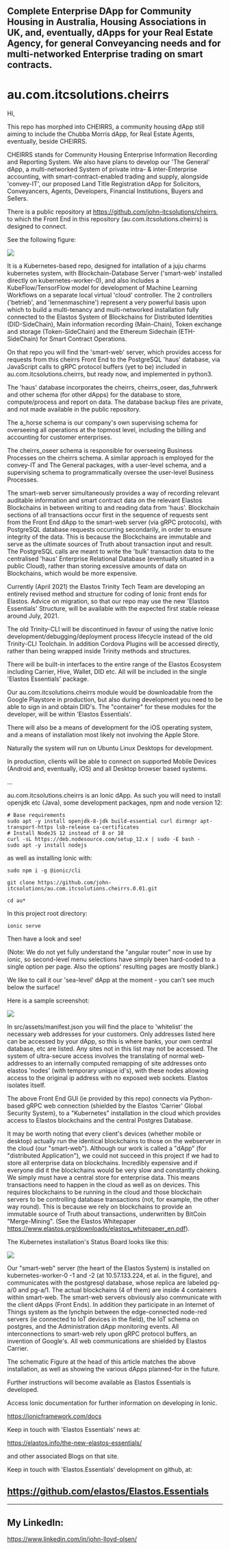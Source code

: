 ## Complete Enterprise DApp for Community Housing in Australia, Housing Associations in UK, and, eventually, dApps for your Real Estate Agency, for general Conveyancing needs and for multi-networked Enterprise trading on smart contracts.

# au.com.itcsolutions.cheirrs

Hi, 

This repo has morphed into CHEIRRS, a community housing dApp still aiming to include the Chubba Morris dApp, for Real Estate Agents, eventually, beside CHEIRRS.

CHEIRRS stands for Community Housing Enterprise Information Recording and Reporting System. We also have plans to develop our 'The General' dApp, a multi-networked System of private intra- & inter-Enterprise accounting, with smart-contract-enabled trading and supply, alongside 'convey-IT', our proposed Land Title Registration dApp for Solicitors, Conveyancers, Agents, Developers, Financial Institutions, Buyers and Sellers. 

There is a public repository at https://github.com/john-itcsolutions/cheirrs, to which the Front End in this repository (au.com.itcsolutions.cheirrs) is designed to connect.

See the following figure:

<img src="./kubernetesinstallation-26-07-2021-4.png">

It is a Kubernetes-based repo, designed for intallation of a juju charms kubernetes system, with Blockchain-Database Server ('smart-web' installed directly on kubernetes-worker-0), and also includes a KubeFlow/TensorFlow model for development of Machine Learning Workflows on a separate local virtual 'cloud' controller. The 2 controllers ('betrieb', and 'lernenmaschine') represent a very powerful basis upon which to build a multi-tenancy and multi-networked installation fully connected to the Elastos System of Blockchains for Distributed Identities (DID-SideChain), Main information recording (Main-Chain), Token exchange and storage (Token-SideChain) and the Ethereum Sidechain (ETH-SideChain) for Smart Contract Operations.

On that repo you will find the 'smart-web' server, which provides access for requests from this cheirrs Front End to the PostgreSQL 'haus' database, via JavaScript calls to gRPC protocol buffers (yet to be) included in au.com.itcsolutions.cheirrs, but ready now, and implemented in python3.

The 'haus' database incorporates the cheirrs, cheirrs_oseer, das_fuhrwerk and other schema (for other dApps) for the database to store, compute/process and report on data. The database backup files are private, and not made available in the public repository.

The a_horse schema is our company's own supervising schema for overseeing all operations at the topmost level, including the billing and accounting for customer enterprises.

The cheirrs_oseer schema is responsible for overseeing Business Processes on the cheirrs schema. A similar approach is employed for the convey-IT and The General packages, with a user-level schema, and a supervising schema to programmatically oversee the user-level Business Processes.

The smart-web server simultaneously provides a way of recording relevant auditable information and smart contract data on the relevant Elastos Blockchains in between writing to and reading data from 'haus'. Blockchain sections of all transactions occur first in the sequence of requests sent from the Front End dApp to the smart-web server (via gRPC protocols), with PostgreSQL database requests occurring secondarily, in order to ensure integrity of the data. This is because the Blockchains are immutable and serve as the ultimate sources of Truth about transaction input and result. The PostgreSQL calls are meant to write the 'bulk' transaction data to the centralised 'haus' Enterprise Relational Database (eventually situated in a public Cloud), rather than storing excessive amounts of data on Blockchains, which would be more expensive.

Currently (April 2021) the Elastos Trinity Tech Team are developing an entirely revised method and structure for coding of Ionic front ends for Elastos. Advice on migration, so that our repo may use the new 'Elastos Essentials' Structure, will be available with the expected first stable release around July, 2021.

The old Trinity-CLI will be discontinued in favour of using the native Ionic development/debugging/deployment process lifecycle instead of the old Trinity-CLI Toolchain. In addition Cordova Plugins will be accessed directly, rather than being wrapped inside Trinity methods and structures.

There will be built-in interfaces to the entire range of the Elastos Ecosystem including Carrier, Hive, Wallet, DID etc. All will be included in the single 'Elastos Essentials' package.

Our au.com.itcsolutions.cheirrs module would be downloadable from the Google Playstore in production, but also during development you need to be able to sign in and obtain DID's. The "container" for these modules for the developer, will be within 'Elastos Essentials'.

There will also be a means of development for the iOS operating system, and a means of installation most likely not involving the Apple Store.

Naturally the system will run on Ubuntu Linux Desktops for development.

In production, clients will be able to connect on supported Mobile Devices (Android and, eventually, iOS) and all Desktop browser based systems.

...

au.com.itcsolutions.cheirrs is an Ionic dApp. As such you will need to install openjdk etc (Java), some development packages, npm and node version 12:
```
# Base requirements 
sudo apt -y install openjdk-8-jdk build-essential curl dirmngr apt-transport-https lsb-release ca-certificates
# Install NodeJS 12 instead of 8 or 10
curl -sL https://deb.nodesource.com/setup_12.x | sudo -E bash -
sudo apt -y install nodejs
```

as well as installing Ionic with:

`sudo npm i -g @ionic/cli`

`git clone https://github.com/john-itcsolutions/au.com.itcsolutions.cheirrs.0.01.git`

`cd au*`

In this project root directory:

`ionic serve`

Then have a look and see!

(Note: We do not yet fully understand the "angular router" now in use by ionic, so second-level menu selections have simply been hard-coded to a single option per page. Also the options' resulting pages are mostly blank.)

We like to call it our 'sea-level' dApp at the moment - you can't see much below the surface!

Here is a sample screenshot:

<img src="./Screenshot from 2021-06-17 18-11-23.png">

In src/assets/manifest.json you will find the place to 'whitelist' the necessary web addresses for your customers. Only addresses listed here can be accessed by your dApp, so this is where banks, your own central database, etc are listed. Any sites not in this list may not be accessed. The system of ultra-secure access involves the translating of normal web-addresses to an internally computed remapping of site addresses onto elastos 'nodes' (with temporary unique id's), with these nodes allowing access to the original ip address with no exposed web sockets. Elastos isolates itself.

The above Front End GUI (ie provided by this repo) connects via Python-based gRPC web connection (shielded by the Elastos 'Carrier' Global Security System), to a "Kubernetes" installation in the cloud which provides access to Elastos blockchains and the central Postgres Database.

It may be worth noting that every client's devices (whether mobile or desktop) actually run the identical blockchains to those on the webserver in the cloud (our "smart-web"). Although our work is called a "dApp" (for "distributed Application"), we could not succeed in this project if we had to store all enterprise data on blockchains. Incredibly expensive and if everyone did it the blockchains would be very slow and constantly choking. We simply must have a central store for enterprise data. This means transactions need to happen in the cloud as well as on devices. This requires blockchains to be running in the cloud and those blockchain servers to be controlling database transactions (not, for example, the other way round). This is because we rely on blockchains to provide an immutable source of Truth about transactions, underwritten by BitCoin "Merge-Mining". (See the Elastos Whitepaper https://www.elastos.org/downloads/elastos_whitepaper_en.pdf).

The Kubernetes installation's Status Board looks like this:

<img src="./Screenshot from 2021-06-22 06-28-06.png">

Our "smart-web" server (the heart of the Elastos System) is installed on kubernetes-worker-0 -1 and -2 (at 10.57.133.224, et al. in the figure), and communicates with the postgresql database, whose replica are labeled pg-a/0 and pg-a/1. The actual blockchains (4 of them) are inside 4 containers within smart-web. The smart-web servers obviously also communicate with the client dApps (Front Ends). In addition they participate in an Internet of Things system as the lynchpin between the edge-connected node-red servers (ie connected to IoT devices in the field), the IoT schema on postgres, and the Administration dApp monitoring events. All interconnections to smart-web rely upon gRPC protocol buffers, an invention of Google's. All web communications are shielded by Elastos Carrier.

The schematic Figure at the head of this article matches the above installation, as well as showing the various dApps planned-for in the future.

Further instructions will become available as Elastos Essentials is developed.

Access Ionic documentation for further information on developing in Ionic.

https://ionicframework.com/docs

Keep in touch with 'Elastos Essentials' news at:

https://elastos.info/the-new-elastos-essentials/

and other associated Blogs on that site.

Keep in touch with 'Elastos.Essentials' development on github, at:

## https://github.com/elastos/Elastos.Essentials

_____________________________________________________________________________________

## My LinkedIn:

https://www.linkedin.com/in/john-lloyd-olsen/



